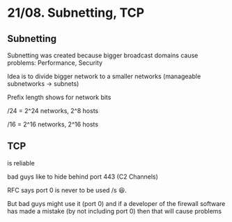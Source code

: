 # 21/08. Subnetting, TCP

## Subnetting

Subnetting was created because bigger broadcast domains cause problems: Performance, Security

Idea is to divide bigger network to a smaller networks (manageable subnetworks -> subnets)

Prefix length shows for network bits

/24 = 2^24 networks, 2^8 hosts

/16 = 2^16 networks, 2^16 hosts

## TCP

is reliable

bad guys like to hide behind port 443 (C2 Channels)

RFC says port 0 is never to be used /s :laughing:.&#x20;

But bad guys might use it (port 0) and if a developer of the firewall software has made a mistake (by not including port 0) then that will cause problems
